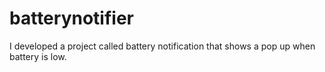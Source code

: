 # batterynotifier
I developed a project called battery notification that shows a pop up when battery is low.
